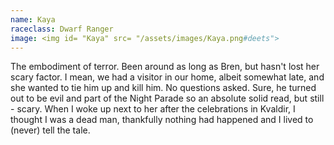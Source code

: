 ```yaml
---
name: Kaya
raceclass: Dwarf Ranger
image: <img id= "Kaya" src= "/assets/images/Kaya.png#deets">
---
```

<!-- ![Kaya](/assets/images/Kaya.png#deets) -->

The embodiment of terror. Been around as long as Bren, but hasn't lost her scary factor. I mean, we had a visitor in our home, albeit somewhat late, and she wanted to tie him up and kill him. No questions asked. Sure, he turned out to be evil and part of the Night Parade so an absolute solid read, but still - scary.
When I woke up next to her after the celebrations in Kvaldir, I thought I was a dead man, thankfully nothing had happened and I lived to (never) tell the tale. 

